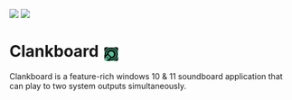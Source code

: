 ![](https://img.shields.io/badge/Current%20Release-No%20public%20build-orange) ![](https://img.shields.io/badge/License-All%20Rights%20Reserved-yellow)
# Clankboard <img src="https://github.com/Davide244/Clankboard/blob/760457f2d7863793e285a5a223ecdf73a69e8a51/Art/logo.svg" width="30" height="30" style="margin-bottom: -10px;">
Clankboard is a feature-rich windows 10 & 11 soundboard application that can play to two system outputs simultaneously.

